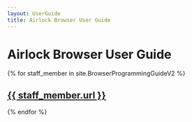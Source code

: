 ```yaml
---
layout: UserGuide
title: Airlock Browser User Guide
---
```


# Airlock Browser User Guide

{% for staff_member in site.BrowserProgrammingGuideV2 %}
  <h2>
    <a href="{{ staff_member.url }}">{{ staff_member.url }}</a>
  </h2>
{% endfor %}